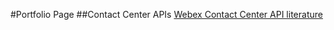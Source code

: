 #Portfolio Page
##Contact Center APIs
<a href="http://rkprabhu72.github.io/webex-contact-center-api-samples"> Webex Contact Center API literature</a>
